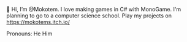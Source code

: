 👋 Hi, I’m @Mokotem.
I love making games in C# with MonoGame.
I'm planning to go to a computer science school.
Play my projects on https://mokotems.itch.io/

Pronouns: He Him
